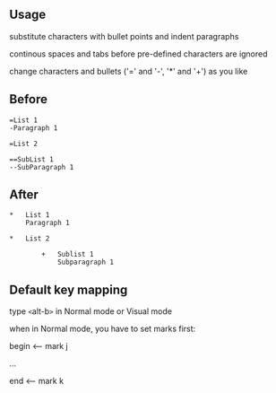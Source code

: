 ## Usage

substitute characters with bullet points and indent paragraphs

continous spaces and tabs before pre-defined characters are ignored

change characters and bullets ('=' and '-', '*' and '+') as you like

## Before
 
	=List 1
	-Paragraph 1
	
	=List 2
	
	==SubList 1
	--SubParagraph 1
	
## After

	*	List 1
		Paragraph 1

	*	List 2

			+	Sublist 1
				Subparagraph 1

## Default key mapping

type `<`alt-b`>` in Normal mode or Visual mode

when in Normal mode, you have to set marks first:

begin <-- mark j

...

end <-- mark k

